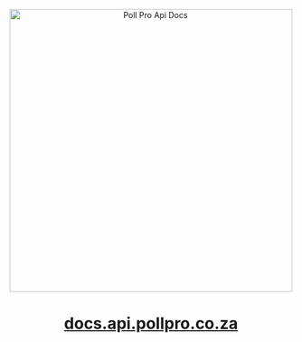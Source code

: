 <p align="center"><a href="https://poll-pro.github.io/pollpro-api-spec"><img width="500" src="https://github.com/Poll-Pro/pollpro-api-spec/blob/main/images/logo.png" alt="Poll Pro Api Docs"></a></p>

<h1 align="center"><a href="https://poll-pro.github.io/pollpro-api-spec">docs.api.pollpro.co.za</a></h1>
